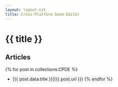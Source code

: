 ```yaml
---
layout: layout.njk
title: Cross-Platform Doom Editor
---
```

# {{ title }}

## Articles
{% for post in collections.CPDE %}
- [{{ post.data.title }}]({{ post.url }})
{% endfor %}
